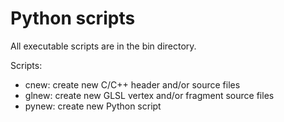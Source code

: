 # Python scripts

All executable scripts are in the bin directory.

Scripts:
- cnew: create new C/C++ header and/or source files
- glnew: create new GLSL vertex and/or fragment source files
- pynew: create new Python script
